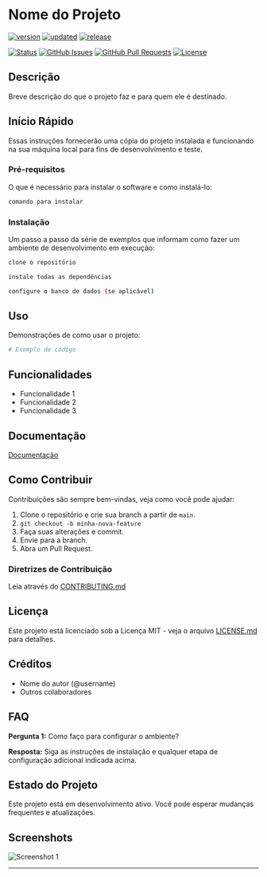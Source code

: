 
# Nome do Projeto

[![version](https://img.shields.io/visual-studio-marketplace/v/IF977.if977-project-standards)](https://marketplace.visualstudio.com/items?itemName=James-Yu.latex-workshop)
[![updated](https://img.shields.io/visual-studio-marketplace/last-updated/IF977.if977-project-standards)](https://marketplace.visualstudio.com/items?itemName=James-Yu.latex-workshop)
[![release](https://img.shields.io/visual-studio-marketplace/release-date/IF977.if977-project-standards)](https://vsmarketplacebadge.apphb.com/downloads-short/James-Yu.latex-workshop.svg)

[![Status](https://img.shields.io/badge/status-active-success.svg)]()
[![GitHub Issues](https://img.shields.io/github/issues/IF977/if977-project-standards.svg)](https://github.com/IF977/if977-project-standards/issues)
[![GitHub Pull Requests](https://img.shields.io/github/issues-pr/IF977/if977-project-standards.svg)](https://github.com/IF977/if977-project-standards/pulls)
[![License](https://img.shields.io/badge/license-MIT-blue.svg)](/LICENSE)

## Descrição

Breve descrição do que o projeto faz e para quem ele é destinado.

## Início Rápido

Essas instruções fornecerão uma cópia do projeto instalada e funcionando na sua máquina local para fins de desenvolvimento e teste.

### Pré-requisitos

O que é necessário para instalar o software e como instalá-lo:

```bash
comando para instalar
```

### Instalação

Um passo a passo da série de exemplos que informam como fazer um ambiente de desenvolvimento em execução:

```bash
clone o repositório
```

```bash
instale todas as dependências
```

```bash
configure o banco de dados (se aplicável)
```

## Uso

Demonstrações de como usar o projeto:

```python
# Exemplo de código
```

## Funcionalidades

- Funcionalidade 1
- Funcionalidade 2
- Funcionalidade 3

## Documentação

[Documentação](link-para-documentação)

## Como Contribuir

Contribuições são sempre bem-vindas, veja como você pode ajudar:
1. Clone o repositório e crie sua branch a partir de `main`.
2. `git checkout -b minha-nova-feature`
3. Faça suas alterações e commit.
4. Envie para a branch.
5. Abra um Pull Request.

### Diretrizes de Contribuição

Leia através do [CONTRIBUTING.md](link-para-contributing.md)

## Licença

Este projeto está licenciado sob a Licença MIT - veja o arquivo [LICENSE.md](LICENSE) para detalhes.

## Créditos

- Nome do autor (@username)
- Outros colaboradores

## FAQ

**Pergunta 1:** Como faço para configurar o ambiente?

**Resposta:** Siga as instruções de instalação e qualquer etapa de configuração adicional indicada acima.

## Estado do Projeto

Este projeto está em desenvolvimento ativo. Você pode esperar mudanças frequentes e atualizações.

## Screenshots

![Screenshot 1](link-para-screenshot.png)

---

